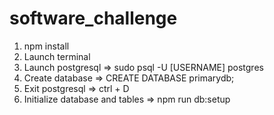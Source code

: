 # software_challenge

1.  npm install
2.  Launch terminal
3.  Launch postgresql => sudo psql -U [USERNAME] postgres
4.  Create database => CREATE DATABASE primarydb;
5.  Exit postgresql => ctrl + D
6.  Initialize database and tables => npm run db:setup

